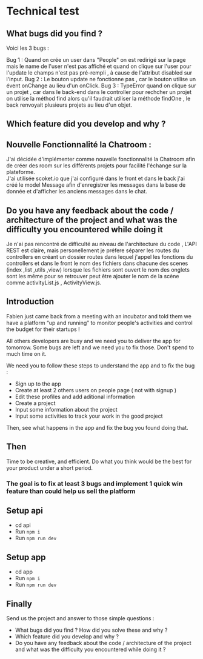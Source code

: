 # Technical test

## What bugs did you find ? 

Voici les 3 bugs : 

Bug 1 : Quand on crée un user dans "People" on est redirigé sur la page mais le name de l'user n'est pas affiché et quand on clique sur l'user pour l'update le champs n'est pas pré-rempli , à cause de l'attribut disabled sur l'input.
Bug 2 : Le bouton update ne fonctionne pas , car le bouton utilise un évent onChange au lieu d'un onClick.
Bug 3 : TypeError quand on clique sur un projet , car dans le back-end dans le controller pour rechcher un projet on utilise la méthod find alors qu'il faudrait utiliser la méthode findOne , le back renvoyait plusieurs projets au lieu d'un objet.

## Which feature did you develop and why ?

## Nouvelle Fonctionnalité la Chatroom :

J'ai décidée d'implémenter comme nouvelle fonctionnalité la Chatroom afin de créer des room sur les différents projets pour facilité l'échange sur la plateforme.  
J'ai utilisée scoket.io que j'ai configuré dans le front et dans le back j'ai créé le model Message afin d'enregistrer les messages dans la base de donnée et d'afficher les anciens messages dans le chat.

## Do you have any feedback about the code / architecture of the project and what was the difficulty you encountered while doing it 

Je n'ai pas rencontré de difficulté au niveau de l'architecture du code , L'API REST est claire, mais personellement je préfere séparer les routes du controllers en créant un dossier routes dans lequel j'appel les fonctions du controllers et dans le front le nom des fichiers dans chacune des scenes (index ,list ,utils ,view) lorsque les fichiers sont ouvert le nom des onglets sont les même pour se retrouver peut être ajouter le nom de la scène comme activityList.js , ActivityView.js.

## Introduction

Fabien just came back from a meeting with an incubator and told them we have a platform “up and running” to monitor people's activities and control the budget for their startups !

All others developers are busy and we need you to deliver the app for tomorrow.
Some bugs are left and we need you to fix those. Don't spend to much time on it.

We need you to follow these steps to understand the app and to fix the bug : 
 - Sign up to the app
 - Create at least 2 others users on people page ( not with signup ) 
 - Edit these profiles and add aditional information 
 - Create a project
 - Input some information about the project
 - Input some activities to track your work in the good project
  
Then, see what happens in the app and fix the bug you found doing that.

## Then
Time to be creative, and efficient. Do what you think would be the best for your product under a short period.

### The goal is to fix at least 3 bugs and implement 1 quick win feature than could help us sell the platform

## Setup api

- cd api
- Run `npm i`
- Run `npm run dev`

## Setup app

- cd app
- Run `npm i`
- Run `npm run dev`

## Finally

Send us the project and answer to those simple questions : 
- What bugs did you find ? How did you solve these and why ? 
- Which feature did you develop and why ? 
- Do you have any feedback about the code / architecture of the project and what was the difficulty you encountered while doing it ? 

